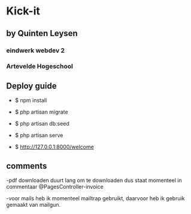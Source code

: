# Kick-it #
## by Quinten Leysen ##

### eindwerk webdev 2 ###
### Artevelde Hogeschool ###

## Deploy guide

- $ npm install

- $ php artisan migrate

- $ php artisan db:seed

- $ php artisan serve

- $ http://127.0.0.1:8000/welcome
  
  
## comments
-pdf downloaden duurt lang om te downloaden dus staat momenteel in commentaar @PagesController-invoice

-voor mails heb ik momenteel mailtrap gebruikt, daarvoor heb ik gebruik gemaakt van mailgun.

